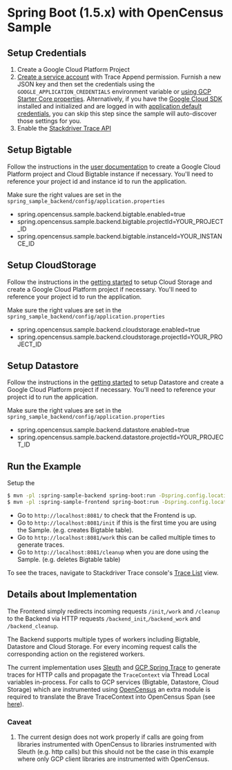 # Spring Boot (1.5.x) with OpenCensus Sample

## Setup Credentials
1. Create a Google Cloud Platform Project
2. [Create a service account][CreateServiceAccountLink] with Trace Append permission. Furnish a new
JSON key and then set the credentials using the `GOOGLE_APPLICATION_CREDENTIALS` environment
variable or [using GCP Starter Core properties][GcpStarterCorePropertiesLink]. Alternatively, if you
have the [Google Cloud SDK][GoogleCloudSdkLink] installed and initialized and are logged in with
[application default credentials][ApplicationDefaultCredentialsLink], you can skip this step since
the sample will auto-discover those settings for you.
3. Enable the [Stackdriver Trace API][StackdriverTraceApiLink]

## Setup Bigtable
Follow the instructions in the [user documentation][BigtableInstanceLink] to create a Google Cloud
Platform project and Cloud Bigtable instance if necessary. You'll need to reference your project id
and instance id to run the application.

Make sure the right values are set in the `spring_sample_backend/config/application.properties`
* spring.opencensus.sample.backend.bigtable.enabled=true
* spring.opencensus.sample.backend.bigtable.projectId=YOUR_PROJECT_ID
* spring.opencensus.sample.backend.bigtable.instanceId=YOUR_INSTANCE_ID

## Setup CloudStorage
Follow the instructions in the [getting started][CloudStorageLink] to setup Cloud Storage and create
a Google Cloud Platform project if necessary. You'll need to reference your project id to run the
application.

Make sure the right values are set in the `spring_sample_backend/config/application.properties`
* spring.opencensus.sample.backend.cloudstorage.enabled=true
* spring.opencensus.sample.backend.cloudstorage.projectId=YOUR_PROJECT_ID

## Setup Datastore
Follow the instructions in the [getting started][DatastoreLink] to setup Datastore and create a
Google Cloud Platform project if necessary. You'll need to reference your project id to run the
application.

Make sure the right values are set in the `spring_sample_backend/config/application.properties`
* spring.opencensus.sample.backend.datastore.enabled=true
* spring.opencensus.sample.backend.datastore.projectId=YOUR_PROJECT_ID

## Run the Example

Setup the

```bash
$ mvn -pl :spring-sample-backend spring-boot:run -Dspring.config.location=spring_sample_backend/config/
$ mvn -pl :spring-sample-frontend spring-boot:run -Dspring.config.location=spring_sample_frontend/config/
```

* Go to `http://localhost:8081/` to check that the Frontend is up.
* Go to `http://localhost:8081/init` if this is the first time you are using the Sample. (e.g.
creates Bigtable table).
* Go to `http://localhost:8081/work` this can be called multiple times to generate traces.
* Go to `http://localhost:8081/cleanup` when you are done using the Sample. (e.g. deletes Bigtable
table)

To see the traces, navigate to Stackdriver Trace console's [Trace List][TraceListLink] view.

## Details about Implementation

The Frontend simply redirects incoming requests `/init`,`/work` and `/cleanup` to the
Backend via HTTP requests `/backend_init`,`/backend_work` and `/backend_cleanup`.

The Backend supports multiple types of workers including Bigtable, Datastore and Cloud Storage. For
every incoming request calls the corresponding action on the registered workers.

The current implementation uses [Sleuth][SleuthLink] and [GCP Spring Trace][GcpSpringTraceLink] to
generate traces for HTTP calls and propagate the `TraceContext` via Thread Local variables
in-process. For calls to GCP services (Bigtable, Datastore, Cloud Storage) which are instrumented
using [OpenCensus][OpenCensusLink] an extra module is required to translate the Brave TraceContext
into OpenCensus Span (see [here][OpenCensusBraveAutoConfigurationLink]).

### Caveat

1. The current design does not work properly if calls are going from libraries instrumented with
OpenCensus to libraries instrumented with Sleuth (e.g. http calls) but this should not be the case
in this example where only GCP client libraries are instrumented with OpenCensus.

[ApplicationDefaultCredentialsLink]: https://developers.google.com/identity/protocols/application-default-credentials
[BigtableInstanceLink]: https://cloud.google.com/bigtable/docs/creating-instance
[CloudStorageLink]: https://github.com/GoogleCloudPlatform/google-cloud-java/tree/master/google-cloud-clients/google-cloud-storage#getting-started
[CreateServiceAccountLink]: https://cloud.google.com/docs/authentication/getting-started#creating_the_service_account
[DatastoreLink]: https://github.com/GoogleCloudPlatform/google-cloud-java/tree/master/google-cloud-clients/google-cloud-datastore#getting-started
[GcpSpringTraceLink]: https://docs.spring.io/spring-cloud-gcp/docs/1.0.0.M2/reference/htmlsingle/#_spring_cloud_sleuth
[GcpStarterCorePropertiesLink]: https://github.com/spring-cloud/spring-cloud-gcp#spring-boot-starters
[GoogleCloudSdkLink]: https://cloud.google.com/sdk/
[OpenCensusLink]: https://opencensus.io/
[OpenCensusBraveAutoConfigurationLink]: https://github.com/bogdandrutu/oc-spring-boot/blob/master/src/main/java/io/opencensus/spring/brave/OpenCensusBraveAutoConfiguration.java
[TraceListLink]: https://console.cloud.google.com/traces/traces
[SleuthLink]: https://cloud.spring.io/spring-cloud-sleuth/
[StackdriverTraceApiLink]: https://console.cloud.google.com/apis/api/cloudtrace.googleapis.com/overview
